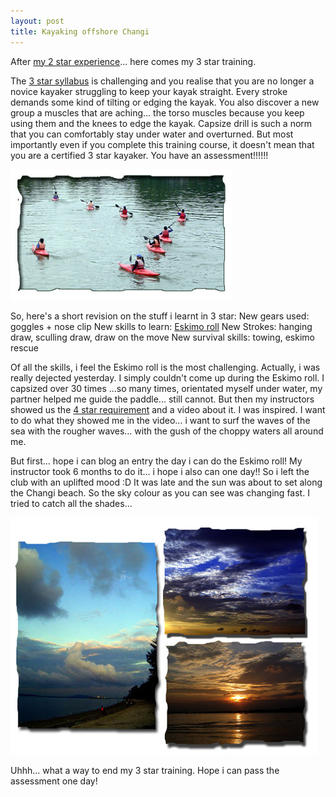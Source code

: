```yaml
---
layout: post
title: Kayaking offshore Changi
---
```


After [my 2 star experience](/2006/05/27/mixed-adventure/)... here comes my 3 star training.

The [3 star syllabus](http://www.scf.org.sg/Awards/Personal3.html) is challenging and you realise that you are no longer a novice kayaker struggling to keep your kayak straight. Every stroke demands some kind of tilting or edging the kayak. You also discover a new group a muscles that are aching... the torso muscles because you keep using them and the knees to edge the kayak. Capsize drill is such a norm that you can comfortably stay under water and overturned. But most importantly even if you complete this training course, it doesn't mean that you are a certified 3 star kayaker. You have an assessment!!!!!!

![](/img/ka.jpg)

So, here's a short revision on the stuff i learnt in 3 star: New gears used: goggles + nose clip New skills to learn: [Eskimo roll](http://gorp.away.com/gorp/publishers/menasha/pad_bomb.htm) New Strokes: hanging draw, sculling draw, draw on the move New survival skills: towing, eskimo rescue

Of all the skills, i feel the Eskimo roll is the most challenging. Actually, i was really dejected yesterday. I simply couldn't come up during the Eskimo roll. I capsized over 30 times ...so many times, orientated myself under water, my partner helped me guide the paddle... still cannot. But then my instructors showed us the [4 star requirement](http://www.scf.org.sg/Awards/Personal4S.html) and a video about it. I was inspired. I want to do what they showed me in the video... i want to surf the waves of the sea with the rougher waves... with the gush of the choppy waters all around me.

But first... hope i can blog an entry the day i can do the Eskimo roll! My instructor took 6 months to do it... i hope i also can one day!! So i left the club with an uplifted mood :D It was late and the sun was about to set along the Changi beach. So the sky colour as you can see was changing fast. I tried to catch all the shades...

![](/img/skies.jpg)

Uhhh... what a way to end my 3 star training. Hope i can pass the assessment one day!
